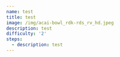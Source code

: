 ```yaml
---
name: test
title: test
image: /img/acai-bowl_rdk-rds_rv_hd.jpeg
description: test
difficulty: '2'
steps:
  - description: test
---
```


